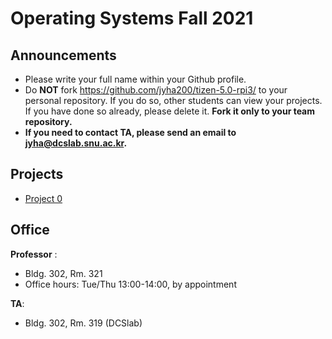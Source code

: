 # Operating Systems Fall 2021

## Announcements
* Please write your full name within your Github profile.
* Do **NOT** fork https://github.com/jyha200/tizen-5.0-rpi3/ to your personal repository. If you do so, other students can view your projects. If you have done so already, please delete it. **Fork it only to your team repository.** 
* **If you need to contact TA, please send an email to jyha@dcslab.snu.ac.kr.**

## Projects

* [Project 0](/doc/Project0.md)

## Office
**Professor** :
  - Bldg. 302, Rm. 321
  - Office hours: Tue/Thu 13:00-14:00, by appointment

**TA**:
  - Bldg. 302, Rm. 319 (DCSlab)

